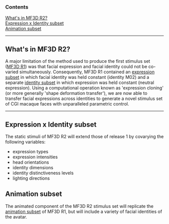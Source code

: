 ### Contents
[What's in MF3D R2?](#what's-in-mf3d-r2?)<br>
[Expression x Identity subset](#expression-x-identity-subset)<br>
[Animation subset](#animation-subset)<br>

---

## What's in MF3D R2?

A major limitation of the method used to produce the first stimulus set ([MF3D R1](https://github.com/MonkeyGone2Heaven/MF3D-Tools/wiki/MF3D-Release-%231)) was that facial expression and facial identity could not be co-varied simultaneously. Consequently, MF3D R1 contained an [expression subset](https://github.com/MonkeyGone2Heaven/MF3D-Tools/wiki/MF3D-Release-%231#expression-subset) in which facial identity was held constant (identity M02) and a separate [identity subset](https://github.com/MonkeyGone2Heaven/MF3D-Tools/wiki/MF3D-Release-%231#identity-subset) in which expression was held constant (neutral expression). Using a computational operation known as 'expression cloning' (or more generally 'shape deformation transfer'), we are now able to transfer facial expressions across identities to generate a novel stimulus set of CGI macaque faces with unparalleled parametric control.

---

## Expression x Identity subset

The static stimuli of MF3D R2 will extend those of release 1 by covarying the following variables:
* expression types
* expression intensities
* head orientations
* identity dimensions
* identity distinctiveness levels
* lighting directions

## Animation subset
The animated component of the MF3D R2 stimulus set will replicate the [animation subset](https://github.com/MonkeyGone2Heaven/MF3D-Tools/wiki/MF3D-Release-%231#animation-subset) of MF3D R1, but will include a variety of facial identities of the avatar.

